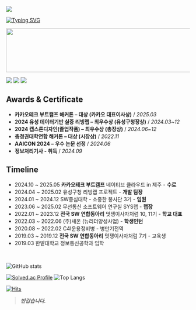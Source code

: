 <img src="https://capsule-render.vercel.app/api?type=waving&color=auto&height=200&section=header&text=👋안녕👋&fontSize=45" />

[![Typing SVG](https://readme-typing-svg.herokuapp.com?font=Fira+Code&pause=1000&color=000000&width=435&lines=I+am+happy+yeachan+haha+%F0%9F%98%81)](https://git.io/typing-svg)


<a href="https://www.gitanimals.org/en_US?utm_medium=image&utm_source=happy-yeachan&utm_content=line">
  <img
    src="https://render.gitanimals.org/lines/happy-yeachan?pet-id=694718172016342894"
    width="600"
    height="120"
  />
</a>



<a href="https://yeachan.tistory.com/" target="_blank"><img src="https://img.shields.io/badge/Tistory blog-ce4e24?style=flat-square&logo=blog&logoColor=white"/></a>
<a href="https://www.notion.so/imyeachan/1bc4ee17929f80688321c76ceeaa6331" target="_blank"><img src="https://img.shields.io/badge/Notion-00c9f2?style=flat-square&logo=notion&logoColor=white"/></a>
<a href="https://github.com/dus001228" target="_blank"><img src="https://img.shields.io/badge/GitHub-2a2a2a?style=flat-square&logo=GigHub&logoColor=white"/></a>


## Awards & Certificate
- **카카오테크 부트캠프 해커톤 – 대상 (카카오 대표이사상)** / *2025.03*
- **2024 유성 데이터기반 실증 리빙랩 – 최우수상 (유성구청장상)** / *2024.03~12*
- **2024 캡스톤디자인(졸업작품) – 최우수상 (총장상)** / *2024.06~12*
- **충청권대학연합 해커톤 – 대상 (시장상)** / *2022.11*
- **AAICON 2024 – 우수 논문 선정** / *2024.06*
- **정보처리기사 - 취득** / *2024.09*

## Timeline
- 2024.10 ~ 2025.05 **카카오테크 부트캠프** 네이티브 클라우드 in 제주 - **수료**
- 2024.04 ~ 2025.02 유성구청 리빙랩 프로젝트 - **개발 팀장**
- 2024.01 ~ 2024.12 SW중심대학 - 소중한 봉사단 3기 - **임원**
- 2023.06 ~ 2025.02 무선통신 소프트웨어 연구실 SYS랩 - **랩장**
- 2022.01 ~ 2023.12 **전국 SW 연합동아리** 멋쟁이사자처럼 10, 11기 - **학교 대표**
- 2022.03 ~ 2022.06 (주)새온 (뉴리더양성사업) - **학생인턴**
- 2020.08 ~ 2022.02 C4I운용정비병 - 병만기전역
- 2019.03 ~ 2019.12 **전국 SW 연합동아리** 멋쟁이사자처럼 7기 - 교육생
- 2019.03 한밭대학교 정보통신공학과 입학                                                                        


<br>

![GitHub stats](https://github-readme-stats.vercel.app/api?username=happy-yeachan&show_icons=true)  

[![Solved.ac Profile](http://mazassumnida.wtf/api/generate_badge?boj=dus001228)](https://solved.ac/dus001228) ![Top Langs](https://github-readme-stats.vercel.app/api/top-langs/?username=happy-yeachan&layout=compact&theme=dark)

[![Hits](https://hits.seeyoufarm.com/api/count/incr/badge.svg?url=https%3A%2F%2Fgithub.com%2Fhappy-yeachan&count_bg=%2379C83D&title_bg=%23555555&icon=&icon_color=%23E7E7E7&title=visitors&edge_flat=false)](https://github.com/happy-yeachan) 

> ***반갑습니다.***
